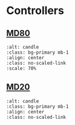 # Controllers

## [MD80](./md80_controller/MD80.md)
```{figure} ./md80_controller/images/MD80/md80.webp
:alt: candle
:class: bg-primary mb-1
:align: center
:class: no-scaled-link
:scale: 70%
```
## [MD20](./md20_controller/MD20.md)
```{figure} ./md20_controller/images/md20.webp
:alt: candle
:class: bg-primary mb-1
:align: center
:class: no-scaled-link
```